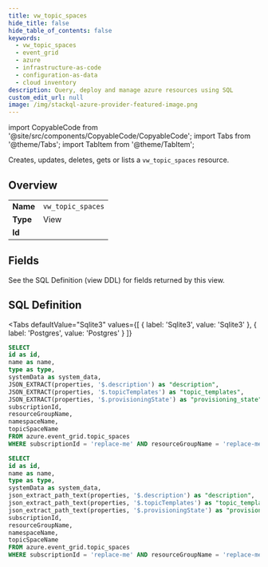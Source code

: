```yaml
--- 
title: vw_topic_spaces
hide_title: false
hide_table_of_contents: false
keywords:
  - vw_topic_spaces
  - event_grid
  - azure
  - infrastructure-as-code
  - configuration-as-data
  - cloud inventory
description: Query, deploy and manage azure resources using SQL
custom_edit_url: null
image: /img/stackql-azure-provider-featured-image.png
---
```


import CopyableCode from '@site/src/components/CopyableCode/CopyableCode';
import Tabs from '@theme/Tabs';
import TabItem from '@theme/TabItem';

Creates, updates, deletes, gets or lists a <code>vw_topic_spaces</code> resource.

## Overview
<table><tbody>
<tr><td><b>Name</b></td><td><code>vw_topic_spaces</code></td></tr>
<tr><td><b>Type</b></td><td>View</td></tr>
<tr><td><b>Id</b></td><td><CopyableCode code="azure.event_grid.vw_topic_spaces" /></td></tr>
</tbody></table>

## Fields

See the SQL Definition (view DDL) for fields returned by this view.

## SQL Definition

<Tabs
defaultValue="Sqlite3"
values={[
{ label: 'Sqlite3', value: 'Sqlite3' },
{ label: 'Postgres', value: 'Postgres' }
]}
>
<TabItem value="Sqlite3">

```sql
SELECT
id as id,
name as name,
type as type,
systemData as system_data,
JSON_EXTRACT(properties, '$.description') as "description",
JSON_EXTRACT(properties, '$.topicTemplates') as "topic_templates",
JSON_EXTRACT(properties, '$.provisioningState') as "provisioning_state",
subscriptionId,
resourceGroupName,
namespaceName,
topicSpaceName
FROM azure.event_grid.topic_spaces
WHERE subscriptionId = 'replace-me' AND resourceGroupName = 'replace-me' AND namespaceName = 'replace-me';
```

</TabItem>
<TabItem value="Postgres">

```sql
SELECT
id as id,
name as name,
type as type,
systemData as system_data,
json_extract_path_text(properties, '$.description') as "description",
json_extract_path_text(properties, '$.topicTemplates') as "topic_templates",
json_extract_path_text(properties, '$.provisioningState') as "provisioning_state",
subscriptionId,
resourceGroupName,
namespaceName,
topicSpaceName
FROM azure.event_grid.topic_spaces
WHERE subscriptionId = 'replace-me' AND resourceGroupName = 'replace-me' AND namespaceName = 'replace-me';
```

</TabItem>
</Tabs>
